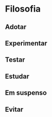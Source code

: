 Filosofia
=========


Adotar
------


Experimentar
------------


Testar
------


Estudar
-------

Em suspenso
-----------

Evitar
------
